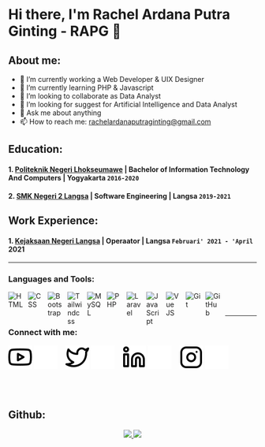# Hi there, I'm Rachel Ardana Putra Ginting - RAPG 👋
## About me:
- 🔭 I’m currently working a Web Developer & UIX Designer
- 🌱 I’m currently learning PHP & Javascript
- 👯 I’m looking to collaborate as Data Analyst
- 🤔 I’m looking for suggest for Artificial Intelligence and Data Analyst
- 💬 Ask me about anything
- 📫 How to reach me: rachelardanaputraginting@gmail.com

## Education:

#### 1. [Politeknik Negeri Lhokseumawe](https://www.pnl.ac.id) | Bachelor of Information Technology And Computers | Yogyakarta `2016-2020`
   
#### 2. [SMK Negeri 2 Langsa](https://www.smkn2langsa.sch.id/) | Software Engineering | Langsa `2019-2021`

## Work Experience:
#### 1. [Kejaksaan Negeri Langsa](https://kejari-langsa.kejaksaan.go.id/) | Operaator | Langsa `Februari' 2021 - 'April` 2021
---

### Languages and Tools:

[<img align="left" alt="HTML" width="30px" src="https://upload.wikimedia.org/wikipedia/commons/thumb/6/61/HTML5_logo_and_wordmark.svg/1200px-HTML5_logo_and_wordmark.svg.png" style="padding-right:10px;" />][webdev]
[<img align="left" alt="CSS" width="30px" src="https://upload.wikimedia.org/wikipedia/commons/thumb/3/3d/CSS.3.svg/1461px-CSS.3.svg.png" style="padding-right:10px;" />][webdev]
[<img align="left" alt="Bootstrap" width="30px" src="https://getbootstrap.com/docs/5.2/assets/brand/bootstrap-logo-shadow.png" style="padding-right:10px;" />][webdev]
[<img align="left" alt="Tailwindcss" width="30px" src="https://repository-images.githubusercontent.com/428336167/4f69f56f-6659-4daf-a422-9f35f5cf0a07" style="padding-right:10px;" />][webdev]
[<img align="left" alt="MySQL" width="30px" src="https://cdn.jsdelivr.net/gh/devicons/devicon/icons/mysql/mysql-original.svg" style="padding-right:10px;" />][webdev]
[<img align="left" alt="PHP" width="30px" src="https://upload.wikimedia.org/wikipedia/commons/thumb/2/27/PHP-logo.svg/1200px-PHP-logo.svg.png" style="padding-right:10px;" />][webdev]
[<img align="left" alt="Laravel" width="30px" src="https://upload.wikimedia.org/wikipedia/commons/thumb/9/9a/Laravel.svg/1200px-Laravel.svg.png" style="padding-right:10px;" />][webdev]
[<img align="left" alt="JavaScript" width="30px" src="https://upload.wikimedia.org/wikipedia/commons/thumb/9/99/Unofficial_JavaScript_logo_2.svg/2048px-Unofficial_JavaScript_logo_2.svg.png" style="padding-right:10px;" />][webdev]
[<img align="left" alt="Vue JS" width="30px" src="https://upload.wikimedia.org/wikipedia/commons/thumb/9/95/Vue.js_Logo_2.svg/1200px-Vue.js_Logo_2.svg.png" style="padding-right:10px;" />][webdev]
[<img align="left" alt="Git" width="30px" src="https://avatars.githubusercontent.com/u/18133?s=200&v=4" style="padding-right:10px;" />][webdev]
[<img align="left" alt="GitHub" width="30px" src="https://upload.wikimedia.org/wikipedia/commons/9/91/Octicons-mark-github.svg" style="padding-right:10px;" />][webdev]



<br />
<br />

---
### Connect with me:

[![website](./youtube-light.svg)](https://www.youtube.com/channel/UC376ksreGSG9zxiSEdWk18A#gh-light-mode-only)
[![website](./youtube-dark.svg)](https://www.youtube.com/channel/UC376ksreGSG9zxiSEdWk18A#gh-dark-mode-only)
&nbsp;&nbsp;
[![website](./twitter-light.svg)](https://twitter.com/rachlapg_#gh-light-mode-only)
[![website](./twitter-dark.svg)](https://twitter.com/rachlapg_#gh-dark-mode-only)
&nbsp;&nbsp;
[![website](./linkedin-light.svg)](https://www.linkedin.com/in/rachelardanaputraginting#gh-light-mode-only)
[![website](./linkedin-dark.svg)](https://www.linkedin.com/in/rachelardanaputraginting#gh-dark-mode-only)
&nbsp;&nbsp;
[![website](./instagram-light.svg)](https://instagram.com/rachlapg_#gh-light-mode-only)
[![website](./instagram-dark.svg)](https://instagram.com/rachlapg_#gh-dark-mode-only)



[webdev]: https://github.com/rachelardanaputraginting/rachelardanaputraginting
<br />
<br />
## Github:

<p align="center">
<a href="https://github.com/rachelardanaputraginting">
<img height="180em" src="https://github-readme-stats-eight-theta.vercel.app/api?username=rachelardanaputraginting&show_icons=true&theme=algolia&include_all_commits=true&count_private=true"/>
  <img height="180em" src="https://github-readme-stats-eight-theta.vercel.app/api/top-langs/?username=rachelardanaputraginting&layout=compact&langs_count=8&theme=algolia"/>
</a>
</p>
